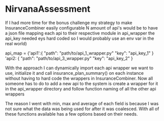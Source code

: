 # NirvanaAssessment

If I had more time for the bonus challenge my strategy to make InsuranceCombiner easily configurable N amount of api's would be to have a json file mapping each api to their respective module in api_wrapper the api_key needed eys hard coded so I would probably use an env var in the real world)

api_map = {'api1':{
                "path": "path/to/api_1_wrapper.py"
                "key": "api_key_1"
                }
            'api2: {
                "path": "path/to/api_3_wrapper.py"
                "key": "api_key_2"
                }

With the approach I can dynamically import each api wrapper we want to use, initialize it and call insurance_plan_summary() on each instance without having to hard code the wrappers in
InsuranceCombiner. Now all someone has to do to add a new api to the system is create a wrapper for it in the api_wrapper directory and follow function naming of all the other api wrappers

The reason I went with min, max and average of each field is because I was not sure what the data was being used for after it was coalesced.
With all of these functions available has a few options based on their needs.